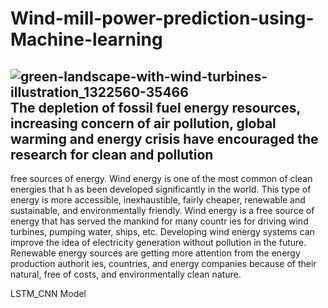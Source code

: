 # Wind-mill-power-prediction-using-Machine-learning
![green-landscape-with-wind-turbines-illustration_1322560-35466](https://github.com/user-attachments/assets/0e811e64-8243-4e22-ba5b-35c6b342594c)
The depletion of fossil fuel energy resources, increasing concern of air
pollution, global warming and energy crisis have encouraged the research for clean and
pollution
-
free sources of energy. Wind energy is one of the most common of clean
energies that h
as been developed significantly in the world. This type of energy is more
accessible, inexhaustible, fairly cheaper, renewable and sustainable, and
environmentally friendly. Wind energy is a free source of energy that has served the
mankind for many countr
ies for driving wind turbines, pumping water, ships, etc.
Developing wind energy systems can improve the idea of electricity generation without
pollution in the future.
Renewable energy sources are getting more attention from the
energy production authorit
ies, countries, and energy companies because of their
natural, free of costs, and environmentally clean nature. 

LSTM_CNN Model
